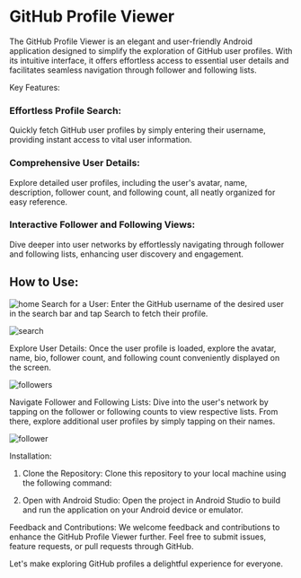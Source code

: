 # GitHub Profile Viewer

The GitHub Profile Viewer is an elegant and user-friendly Android application designed to simplify the exploration of GitHub user profiles. With its intuitive interface, it offers effortless access to essential user details and facilitates seamless navigation through follower and following lists.

Key Features:
### Effortless Profile Search: 
Quickly fetch GitHub user profiles by simply entering their username, providing instant access to vital user information.

### Comprehensive User Details: 
Explore detailed user profiles, including the user's avatar, name, description, follower count, and following count, all neatly organized for easy reference.

### Interactive Follower and Following Views: 
Dive deeper into user networks by effortlessly navigating through follower and following lists, enhancing user discovery and engagement.

## How to Use:
![home](https://github.com/devansssss/Speers_assessment/assets/111571766/d37e52db-1d00-41a7-aef9-a48f8f2f5963)
Search for a User: Enter the GitHub username of the desired user in the search bar and tap Search to fetch their profile.

![search](https://github.com/devansssss/Speers_assessment/assets/111571766/c2aa5653-00f9-447f-bada-5a06d797e41e)

Explore User Details: Once the user profile is loaded, explore the avatar, name, bio, follower count, and following count conveniently displayed on the screen.

![followers](https://github.com/devansssss/Speers_assessment/assets/111571766/086c8665-96ea-4b01-90ea-d05e03e5f225)

Navigate Follower and Following Lists: Dive into the user's network by tapping on the follower or following counts to view respective lists. From there, explore additional user profiles by simply tapping on their names.

![follower](https://github.com/devansssss/Speers_assessment/assets/111571766/054f7da0-9ac3-4269-bbc6-329673d7bf30)

Installation:
1. Clone the Repository: Clone this repository to your local machine using the following command:

2. Open with Android Studio: Open the project in Android Studio to build and run the application on your Android device or emulator.

Feedback and Contributions:
We welcome feedback and contributions to enhance the GitHub Profile Viewer further. Feel free to submit issues, feature requests, or pull requests through GitHub.

Let's make exploring GitHub profiles a delightful experience for everyone.




